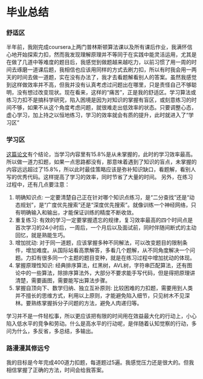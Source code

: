 # 毕业总结

### 舒适区
半年前，我刚完成coursera上两门普林斯顿算法课以及所有课后作业，我满怀信心地开始探索力扣，然而我发现理解原理并不等同于在实践中能灵活运用，尤其是在做了几道中等难度的题目后，我感觉到做题越来越吃力，以前习惯了用一周的时间去琢磨一道课后题，我相信也应该用同样的方式去刷力扣，所以有时我会用一两天的时间去做一道题，实在没有办法了，我才去看题解看别人的答案。虽然我感觉到这样做效率并不高，但我并没有认真考虑过问题出在哪里，只是责怪自己不够聪明，没有想过改变现状。现在看来，这样的“痛苦”，正是我的舒适区。学习算法或练习力扣不是搞科学研究，陷入困境是因为对知识的掌握有盲区，或刻意练习的时间不够，如果不从这个角度考虑问题，就很难走出低效率的状态。只要调整心态，虚心学习，加上持之以恒地练习，学习的效率就会有质的提升，此时就进入了“学习区”

### 学习区
[这篇论文](https://www.biorxiv.org/content/10.1101/255182v1)有个结论，当学习内容里有15.8%是从未掌握的，此时的学习效率最高。所以做一道力扣题，如果一点思路都没有，那意味着遇到了知识的盲点，未掌握的内容远远超过了15.8%，所以此时最佳策略应该是弥补知识缺口，看题解，看别人写的优秀代码。这样提高了学习的效率，同时节省了大量的时间。
另外，在练习过程中，还有几点要注意：

  1. 明确知识点: 一定要清楚自己正在针对哪个知识点练习，是“二分查找”还是“动态规划”，是“广度优先搜索”还是“深度优先搜索”。就像训练一个神经网络，只有明确输入和输出，才能保证训练的精度不断收敛。
  2. 重复练习: 有效的学习一定要掌握遗忘的规律，复习效率最高的四个时间点是首次学习的24小时后，一周后，一个月后以及面试前，同时伴随间断式的主动回忆，就是熟能生巧。
  3. 增加扰动: 对于同一道题，应该掌握多种不同解法，可以改变题目的限制条件，增加难度。从国际站看高票解答，多看几个题解，从不同角度解决一个问题。力扣有很多同一个主题的题目变种，就是在练习过程中增加扰动的体现。
  4. 掌握原理性知识: 经典排序算法，红黑树，AVL树，字符串匹配算法，还有图论中的一些算法，除排序算法外，大部分不要求能手写代码，但是得把原理讲清楚，需要画图，需要能写出算法步骤。
  5. 掌握自顶向下、数学归纳、独立互补原则: 比较困难的力扣题，需要用到人类并不擅长的思维方式，利用以上原则，才能避免陷入细节，只见树木不见深林。要熟练掌握拆分子问题的方法，避免人肉递归等。
  
学习并不是一件轻松事，所以更应该把有限的时间用在效益最大化的行动上，小心陷入低水平的竞争和劳动。什么是高水平的行动呢，是伴随着认知觉察的行动，多问为什么，多反省，多总结，多输出。

### 路漫漫其修远兮
我的目标是今年完成400道力扣题，每道题过5遍。我感觉压力还是很大的。但我相信掌握了正确的方法，时间会给我答案。
  
